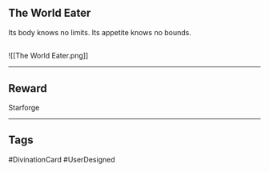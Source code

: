 ## The World Eater
Its body knows no limits. Its appetite knows no bounds.
## 
![[The World Eater.png]]

---
## Reward
Starforge

---
## Tags
#DivinationCard
#UserDesigned